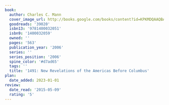 ```yaml
---
book:
  author: Charles C. Mann
  cover_image_url: http://books.google.com/books/content?id=KPKMDQAAQBAJ&printsec=frontcover&img=1&zoom=1&edge=curl&source=gbs_api
  goodreads: '39020'
  isbn13: '9781400032051'
  isbn9: '1400032059'
  owned: ''
  pages: '563'
  publication_year: '2006'
  series: ''
  series_position: '2006'
  spine_color: '#d7ad65'
  tags: ''
  title: '1491: New Revelations of the Americas Before Columbus'
plan:
  date_added: 2023-01-01
review:
  date_read: '2015-05-09'
  rating: '5'
---
```

